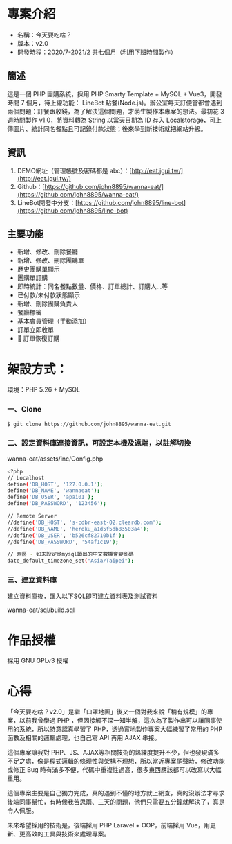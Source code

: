 # 專案介紹

- 名稱：今天要吃啥？
- 版本：v2.0
- 開發時程：2020/7-2021/2 共七個月（利用下班時間製作）

## 簡述

這是一個 PHP 團購系統，採用 PHP Smarty Template + MySQL + Vue3，開發時間 7 個月，待上線功能： LineBot 點餐(Node.js)。辦公室每天訂便當都會遇到兩個問題：訂餐跟收錢，為了解決這個問題，才萌生製作本專案的想法。最初花 3 週時間製作 v1.0，將資料轉為 String 以當天日期為 ID 存入 Localstorage，可上傳圖片、統計同名餐點且可記錄付款狀態；後來學到新技術就把網站升級。

## 資訊

1. DEMO網址（管理帳號及密碼都是 abc）：[http://eat.jgui.tw/](http://eat.jgui.tw/)
2. Github：[https://github.com/john8895/wanna-eat/](https://github.com/john8895/wanna-eat/)
3. LineBot開發中分支：[https://github.com/john8895/line-bot](https://github.com/john8895/line-bot)

## 主要功能

- 新增、修改、刪除餐廳
- 新增、修改、刪除團購單
- 歷史團購單顯示
- 團購單訂購
- 即時統計：同名餐點數量、價格、訂單總計、訂購人…等
- 已付款/未付款狀態顯示
- 新增、刪除團購負責人
- 餐廳標籤
- 基本會員管理（手動添加）
- 訂單立即收單
- 📣 訂單恢復訂購

# 架設方式：

環境：PHP 5.26 + MySQL 

### 一、Clone

```bash
$ git clone https://github.com/john8895/wanna-eat.git
```

### 二、設定資料庫連接資訊，可設定本機及遠端，以註解切換

wanna-eat/assets/inc/Config.php

```bash
<?php
// Localhost
define('DB_HOST', '127.0.0.1');
define('DB_NAME', 'wannaeat');
define('DB_USER', 'apai01');
define('DB_PASSWORD', '123456');

// Remote Server
//define('DB_HOST', 's-cdbr-east-02.cleardb.com');
//define('DB_NAME', 'heroku_a1d5f5db83503a4');
//define('DB_USER', 'b526cf82710b1f');
//define('DB_PASSWORD', '54af1c19');

// 時區 - 如未設定從mysql讀出的中文數據會變亂碼
date_default_timezone_set("Asia/Taipei");
```

### 三、建立資料庫

建立資料庫後，匯入以下SQL即可建立資料表及測試資料

wanna-eat/sql/build.sql

# 作品授權

採用 GNU GPLv3 授權

# 心得

「今天要吃啥？v2.0」是繼「口罩地圖」後又一個對我來說「稍有規模」的專案，以前我曾學過 PHP ，但因接觸不深一知半解，這次為了製作出可以讓同事使用的系統，所以特意認真學習了 PHP，透過實地製作專案大幅練習了常用的 PHP 函數及相關的邏輯處理，也自己寫 API 再用 AJAX 串接。

這個專案讓我對 PHP、JS、AJAX等相關技術的熟練度提升不少，但也發現滿多不足之處，像是程式邏輯的條理性與架構不理想，所以當近專案尾聲時，修改功能或修正 Bug 時有滿多不便，代碼中重複性過高，很多東西應該都可以改寫以大幅重用。

這個專案主要是自己獨力完成，真的遇到不懂的地方就上網查，真的沒辦法才尋求後端同事幫忙，有時候我苦思兩、三天的問題，他們只需要五分鐘就解決了，真是令人佩服。

未來希望採用的技術是，後端採用 PHP Laravel + OOP，前端採用 Vue，用更新、更高效的工具與技術來處理專案。
